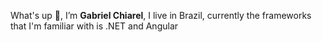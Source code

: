 <p>What's up 👋, I’m <b>Gabriel Chiarel</b>, I live in Brazil, currently the frameworks that I'm familiar with is .NET and Angular
</p>

<!---
gabrielchiarel/gabrielchiarel is a ✨ special ✨ repository because its `README.md` (this file) appears on your GitHub profile.
You can click the Preview link to take a look at your changes.
--->
